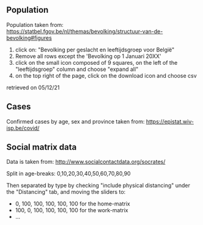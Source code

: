 ## Population

Population taken from:
https://statbel.fgov.be/nl/themas/bevolking/structuur-van-de-bevolking#figures
 1. click on: "Bevolking per geslacht en leeftijdsgroep voor België"
 2. Remove all rows except the 'Bevolking op 1 Januari 20XX'
 3. click on the small icon composed of 9 squares, on the left of the "leeftijdsgroep" column and choose "expand all"
 4. on the top right of the page, click on the download icon and choose csv
 
retrieved on 05/12/21


## Cases

Confirmed cases by age, sex and province taken from:
https://epistat.wiv-isp.be/covid/

## Social matrix data

Data is taken from:
http://www.socialcontactdata.org/socrates/

Split in age-breaks:
0,10,20,30,40,50,60,70,80,90

Then separated by type by checking "include physical distancing" under the "Distancing" tab, and moving the sliders to:

- 0, 100, 100, 100, 100, 100 for the home-matrix
- 100, 0, 100, 100, 100, 100 for the work-matrix
- ...
